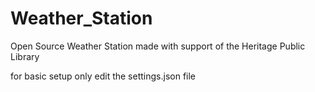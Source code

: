 # Weather_Station

Open Source Weather Station made with support of the Heritage Public Library

for basic setup only edit the settings.json file
